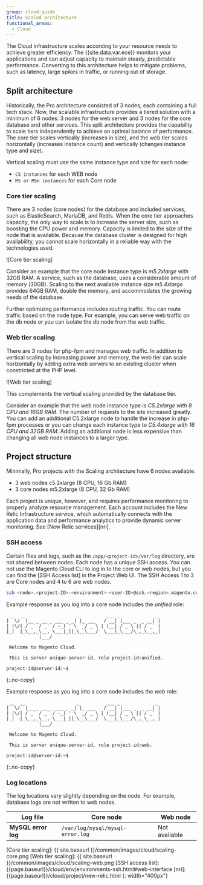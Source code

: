 ```yaml
---
group: cloud-guide
title: Scaled architecture
functional_areas:
  - Cloud
---
```


The Cloud infrastructure scales according to your resource needs to achieve greater efficiency. The {{site.data.var.ece}} monitors your applications and can adjust capacity to maintain steady, predictable performance. Converting to this architecture helps to mitigate problems, such as latency, large spikes in traffic, or running out of storage.

## Split architecture

Historically, the Pro architecture consisted of 3 nodes, each containing a full tech stack. Now, the scalable infrastructure provides a tiered solution with a minimum of 6 nodes: 3 nodes for the web server and 3 nodes for the core database and other services. This split architecture provides the capability to scale tiers independently to achieve an optimal balance of performance. The core tier scales vertically (increases in size), and the web tier scales horizontally (increases instance count) and vertically (changes instance type and size).

Vertical scaling must use the same instance type and size for each node:

-  `C5 instances` for each WEB node
-  `M5 or M5n instances` for each Core node

### Core tier scaling

There are 3 nodes (core nodes) for the database and included services, such as ElasticSearch, MariaDB, and Redis. When the core tier approaches capacity, the only way to scale is to increase the server size, such as boosting the CPU power and memory. Capacity is limited to the size of the node that is available. Because the database cluster is designed for high availability, you cannot scale horizontally in a reliable way with the technologies used.

![Core tier scaling]

Consider an example that the core node instance type is _m5.2xlarge_ with 32GB RAM. A service, such as the database, uses a considerable amount of memory (30GB). Scaling to the next available instance size _m5.4xlarge_ provides 64GB RAM, double the memory, and accommodates the growing needs of the database.

Further optimizing performance includes routing traffic. You can route traffic based on the node type. For example, you can serve web traffic on the db node or you can isolate the db node from the web traffic.

### Web tier scaling

There are 3 nodes for php-fpm and manages web traffic. In addition to vertical scaling by increasing power and memory, the web tier can scale horizontally by adding extra web servers to an existing cluster when constricted at the PHP level.

![Web tier scaling]

This complements the vertical scaling provided by the database tier.

Consider an example that the web node instance type is _C5.2xlarge with 8 CPU and 16GB RAM_. The number of requests to the site increased greatly. You can add an additional C5.2xlarge node to handle the increase in php-fpm processes or you can change each instance type to _C5.4xlarge with 16 CPU and 32GB RAM_. Adding an additional node is less expensive than changing all web node instances to a larger type.

## Project structure

Minimally, Pro projects with the Scaling architecture have 6 nodes available.

-  3 web nodes c5.2xlarge (8 CPU, 16 Gb RAM)
-  3 core nodes m5.2xlarge (8 CPU, 32 Gb RAM)

Each project is unique, however, and requires performance monitoring to properly analyze resource management. Each account includes the New Relic Infrastructure service, which automatically connects with the application data and performance analytics to provide dynamic server monitoring. See [New Relic services][nri].

### SSH access

Certain files and logs, such as the `/app/<project-id>/var/log` directory, are not shared between nodes. Each node has a unique SSH access. You can not use the Magento Cloud CLI to log in to the core or web nodes, but you can find the [SSH Access list] in the Project Web UI. The SSH Access 1 to 3 are Core nodes and 4 to 6 are web nodes.

```bash
ssh <node>.<project-ID>-<environment>-<user-ID>@ssh.<region>.magento.com
```

Example response as you log into a core node includes the _unified_ role:

```terminal
 __  __                   _          ___ _             _
|  \/  |__ _ __ _ ___ _ _| |_ ___   / __| |___ _  _ __| |
| |\/| / _` / _` / -_) ' \  _/ _ \ | (__| / _ \ || / _` |
|_|  |_\__,_\__, \___|_||_\__\___/  \___|_\___/\_,_\__,_|
            |___/

 Welcome to Magento Cloud.

 This is server unique-server-id, role project-id:unified.

project-id@server-id:~$
```
{:.no-copy}

Example response as you log into a core node includes the _web_ role:

```terminal
 __  __                   _          ___ _             _
|  \/  |__ _ __ _ ___ _ _| |_ ___   / __| |___ _  _ __| |
| |\/| / _` / _` / -_) ' \  _/ _ \ | (__| / _ \ || / _` |
|_|  |_\__,_\__, \___|_||_\__\___/  \___|_\___/\_,_\__,_|
            |___/

 Welcome to Magento Cloud.

 This is server unique-server-id, role project-id:web.

project-id@server-id:~$
```
{:.no-copy}

### Log locations

The log locations vary slightly depending on the node. For example, database logs are not written to web nodes.

Log file            | Core node                        | Web node
------------------- | -------------------------------- | --------
**MySQL error log** | `/var/log/mysql/mysql-error.log` | Not available

[Core tier scaling]: {{ site.baseurl }}/common/images/cloud/scaling-core.png
[Web tier scaling]: {{ site.baseurl }}/common/images/cloud/scaling-web.png
[SSH access list]: {{page.baseurl}}/cloud/env/environments-ssh.html#web-interface
[nri]: {{page.baseurl}}/cloud/project/new-relic.html
{: width="400px"}